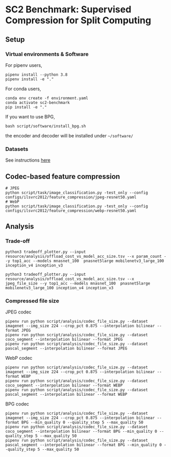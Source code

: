 # SC2 Benchmark: Supervised Compression for Split Computing

## Setup

### Virtual environments & Software
For pipenv users,
```shell
pipenv install --python 3.8
pipenv install -e "."
```

For conda users,
```shell
conda env create -f environment.yaml
conda activate sc2-benchmark
pip install -e "."
```


If you want to use BPG, 
```shell
bash script/software/install_bpg.sh
```

the encoder and decoder will be installed under `~/software/`

### Datasets
See instructions [here](script#datasets)


## Codec-based feature compression
```shell
# JPEG
python script/task/image_classification.py -test_only --config configs/ilsvrc2012/feature_compression/jpeg-resnet50.yaml
# WebP
python script/task/image_classification.py -test_only --config configs/ilsvrc2012/feature_compression/webp-resnet50.yaml
```


## Analysis

### Trade-off

```shell
python3 tradeoff_plotter.py --input resource/analysis/offload_cost_vs_model_acc_size.tsv --x param_count --y top1_acc --models mnasnet_100  pnasnet5large mobilenetv3_large_100 inception_v4 inception_v3

python3 tradeoff_plotter.py --input resource/analysis/offload_cost_vs_model_acc_size.tsv --x jpeg_file_size --y top1_acc --models mnasnet_100  pnasnet5large mobilenetv3_large_100 inception_v4 inception_v3
```

### Compressed file size

JPEG codec
```shell
pipenv run python script/analysis/codec_file_size.py --dataset imagenet --img_size 224 --crop_pct 0.875 --interpolation bilinear --format JPEG
pipenv run python script/analysis/codec_file_size.py --dataset coco_segment --interpolation bilinear --format JPEG
pipenv run python script/analysis/codec_file_size.py --dataset pascal_segment --interpolation bilinear --format JPEG
```

WebP codec
```shell
pipenv run python script/analysis/codec_file_size.py --dataset imagenet --img_size 224 --crop_pct 0.875 --interpolation bilinear --format WEBP
pipenv run python script/analysis/codec_file_size.py --dataset coco_segment --interpolation bilinear --format WEBP
pipenv run python script/analysis/codec_file_size.py --dataset pascal_segment --interpolation bilinear --format WEBP
```

BPG codec
```shell
pipenv run python script/analysis/codec_file_size.py --dataset imagenet --img_size 224 --crop_pct 0.875 --interpolation bilinear --format BPG --min_quality 0 --quality_step 5 --max_quality 50
pipenv run python script/analysis/codec_file_size.py --dataset coco_segment --interpolation bilinear --format BPG --min_quality 0 --quality_step 5 --max_quality 50
pipenv run python script/analysis/codec_file_size.py --dataset pascal_segment --interpolation bilinear --format BPG --min_quality 0 --quality_step 5 --max_quality 50
```
